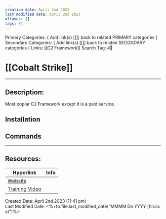 ```yaml
---
creation date: April 2nd 2023
last modified date: April 2nd 2023
aliases: []
tags: #🧰
---
```


Primary Categories: { Add link(s) [[]] back to related PRIMARY categories }
Secondary Categories:  { Add link(s) [[]] back to related SECONDARY categories }
Links: [[C2 Framework]]
Search Tag: #🧰  

# [[Cobalt Strike]]  
___

## Description:
Most poplar C2 Framework except it is a paid service.

## Installation


## Commands



___

## Resources:

| Hyperlink                                                                                  | Info |
| ------------------------------------------------------------------------------------------ | ---- |
| [Website](https://www.cobaltstrike.com/)                                                   |      |
| [Training Video](https://www.youtube.com/playlist?list=PLcjpg2ik7YT6H5l9Jx-1ooRYpfvznAInJ) |      | 


Created Date: April 2nd 2023 (11:41 pm)  
Last Modified Date: <%+tp.file.last_modified_date("MMMM Do YYYY (hh:ss a)")%>
